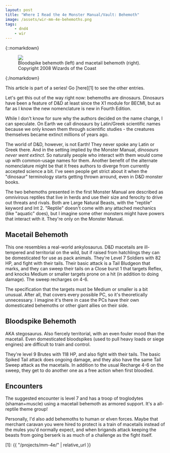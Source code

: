 ```yaml
---
layout: post
title: "Where I Read the 4e Monster Manual/Vault: Behemoth"
image: /assets/wir-mm-4e-behemoths.png
tags:
    - dnd4
    - wir
---
```


{::nomarkdown}
<figure>
  <img src="{{ "/assets/wir-mm-4e-behemoths.png" | absolute_url }}"/>
  <figcaption>
    Bloodspike behemoth (left) and macetail behemoth (right). Copyright 2008 Wizards of the Coast
  </figcaption>
</figure>
{:/nomarkdown}

This article is part of a series! Go [here][1] to see the other entries.

Let's get this out of the way right now: behemoths are dinosaurs. Dinosaurs have
been a feature of D&D at least since the X1 module for BECMI, but as far as I
know the new nomenclature is new in Fourth Edition.

While I don't know for sure why the authors decided on the name change, I can
speculate. On Earth we call dinosaurs by Latin/Greek scientific names because we
only known them through scientific studies - the creatures themselves became
extinct millions of years ago.

The world of D&D, however, is not Earth! They never spoke any Latin or Greek
there. And in the setting implied by the Monster Manual, _dinosaurs never went
extinct_. So naturally people who interact with them would come up with
common-usage names for them. Another benefit of the alternate nomenclature might
be that it frees authors to diverge from currently accepted science a bit. I've
seen people get strict about it when the "dinosaur" terminology starts getting
thrown arround, even in D&D monster books.

The two behemoths presented in the first Monster Manual are described as
omnivirous reptiles that live in herds and use their size and ferocity to drive
out threats and rivals. Both are Large Natural Beasts, with the "reptile"
keyword and Int 2. "Reptile" doesn't come with any attached mechanics (like
"aquatic" does), but I imagine some other monsters might have powers that
interact with it. They're only on the Monster Manual.


## Macetail Behemoth

This one resembles a real-world ankylosaurus. D&D macetails are ill-tempered and
territorial on the wild, but if raised from hatchlings they can be domesticated
for use as pack animals. They're Level 7 Soldiers with 82 HP, and fight with
their tails. Their basic attack is a Tail Bludgeon that marks, and they can
sweep their tails on a Close burst 1 that targets Reflex, and knocks Medium or
smaller targets prone on a hit (in addition to doing damage). The sweep
recharges on 4-6.

The specification that the targets must be Medium or smaller is a bit
unusual. After all, that covers every possible PC, so it's theoretically
unnecessary. I imagine it's there in case the PCs have their own domesticated
behemoths or other giant allies on their side.

## Bloodspike Behemoth

AKA stegosaurus. Also fiercely territorial, with an even fouler mood than the
macetail. Even domesticated bloodspikes (used to pull heavy loads or siege
engines) are difficult to train and control.

They're level 9 Brutes with 118 HP, and also fight with their tails. The basic
Spiked Tail attack does ongoing damage, and they also have the same Tail Sweep
attack as the macetails. In addition to the usual Recharge 4-6 on the sweep,
they get to do another one as a free action when first bloodied.

## Encounters

The suggested encounter is level 7 and has a troop of troglodytes
(shaman+muscle) using a macetail behemoth as armored support. It's a all-reptile
theme group!

Personally, I'd also add behemoths to human or elven forces. Maybe that merchant
caravan you were hired to protect is a train of macetails instead of the mules
you'd normally expect, and when brigands attack keeping the beasts from going
berserk is as much of a challenge as the fight itself.

[1]: {{ "/projects/mm-4e/" | relative_url }}
